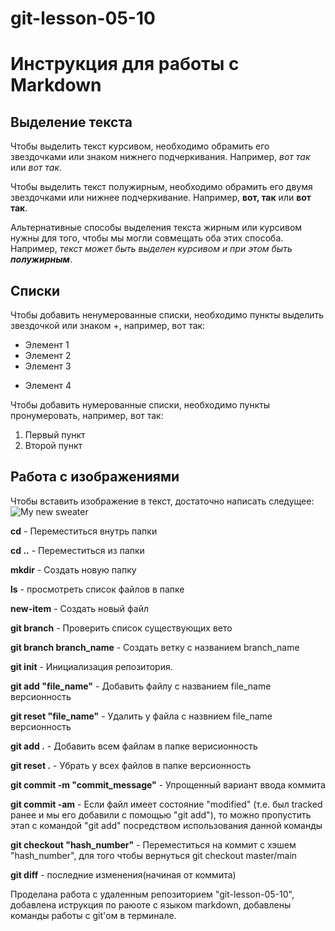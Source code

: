 # git-lesson-05-10

# Инструкция для работы с Markdown

## Выделение текста 

Чтобы выделить текст курсивом, необходимо обрамить его звездочками или знаком нижнего подчеркивания. Например, *вот так* или _вот так_.

Чтобы выделить текст полужирным, необходимо обрамить его двумя звездочками или нижнее подчеркивание. Например, **вот, так** или __вот так__.

Альтернативные способы выделения текста жирным или курсивом нужны для того, чтобы мы могли совмещать оба этих способа. Например, _текст может быть выделен курсивом и при этом быть **полужирным**_.

## Списки 

Чтобы добавить ненумерованные списки, необходимо пункты выделить звездочкой или знаком +, например, вот так: 
* Элемент 1
* Элемент 2
* Элемент 3
+ Элемент 4

Чтобы добавить нумерованные списки, необходимо пункты пронумеровать, например, вот так: 
1. Первый пункт
2. Второй пункт 

## Работа с изображениями 

Чтобы вставить изображение в текст, достаточно написать следущее:
![My new sweater](IMG_5520.PNG)

**cd** - Переместиться внутрь папки

**cd ..** - Переместиться из папки 

**mkdir** - Создать новую папку 

**ls** - просмотреть список файлов в папке

**new-item** - Создать новый файл

**git branch** - Проверить список существующих вето

**git branch branch_name** - Создать ветку с названием branch_name

**git init** - Инициализация репозитория.

**git add "file_name"** - Добавить файлу с названием file_name версионность

**git reset "file_name"** - Удалить у файла с назвнием file_name версионность

**git add .** - Добавить всем файлам в папке верисионность

**git reset .** - Убрать у всех файлов в папке версионность 

**git commit -m "commit_message"** - Упрощенный вариант ввода коммита

**git commit -am** - Если файл имеет состояние "modified" (т.е. был  tracked ранее и мы его добавили с помощью "git add"), то можно пропустить этап с командой "git add" посредством использования данной команды

**git checkout "hash_number"** - Переместиться на коммит с хэшем "hash_number", для того чтобы вернуться git checkout master/main

**git diff** - последние изменения(начиная от коммита)

Проделана работа с удаленным репозиторием "git-lesson-05-10", добавлена иструкция по раюоте с языком markdown, добавлены команды работы с git'ом в терминале. 